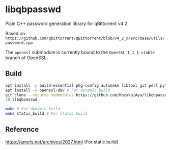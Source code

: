 # libqbpasswd
Plain C++ password generation library for qBittorrent v4.2

Based on `https://github.com/qbittorrent/qBittorrent/blob/v4_2_x/src/base/utils/password.cpp`

The `openssl` submodule is currently bound to the `OpenSSL_1_1_1-stable` branch of OpenSSL.

## Build

```bash
apt install -y build-essential pkg-config automake libtool git perl python3 python3-dev wget
apt install -y openssl-dev # For dynamic build
git clone --recurse-submodules https://github.com/KozakaiAya/libqbpasswd.git
cd libqbpasswd

make # For dynamic build
make static_build # For static build
```

## Reference

https://amefs.net/archives/2027.html (For static build)
